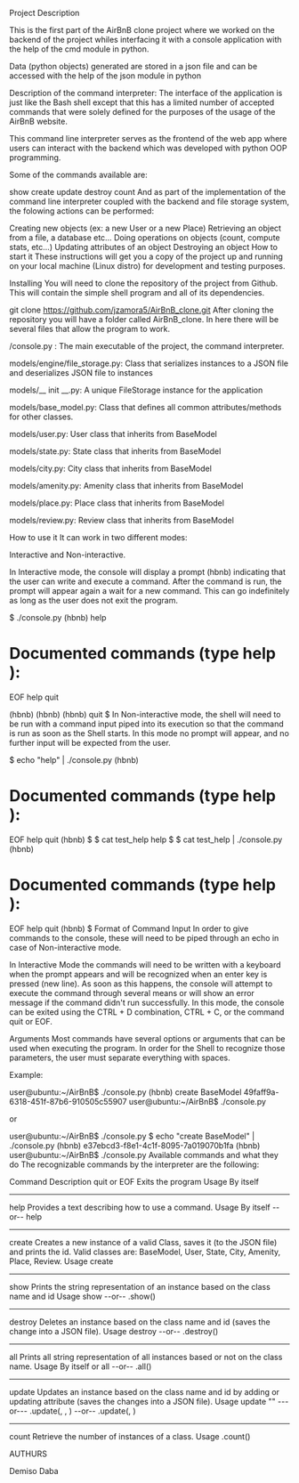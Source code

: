 

 Project Description
 
 
This is the first part of the AirBnB clone project where we worked on the backend of the project whiles interfacing it with a console application with the help of the cmd module in python.

Data (python objects) generated are stored in a json file and can be accessed with the help of the json module in python

Description of the command interpreter:
The interface of the application is just like the Bash shell except that this has a limited number of accepted commands that were solely defined for the purposes of the usage of the AirBnB website.

This command line interpreter serves as the frontend of the web app where users can interact with the backend which was developed with python OOP programming.

Some of the commands available are:

show
create
update
destroy
count
And as part of the implementation of the command line interpreter coupled with the backend and file storage system, the folowing actions can be performed:

Creating new objects (ex: a new User or a new Place)
Retrieving an object from a file, a database etc…
Doing operations on objects (count, compute stats, etc…)
Updating attributes of an object
Destroying an object
How to start it
These instructions will get you a copy of the project up and running on your local machine (Linux distro) for development and testing purposes.

Installing
You will need to clone the repository of the project from Github. This will contain the simple shell program and all of its dependencies.

git clone https://github.com/jzamora5/AirBnB_clone.git
After cloning the repository you will have a folder called AirBnB_clone. In here there will be several files that allow the program to work.

/console.py : The main executable of the project, the command interpreter.

models/engine/file_storage.py: Class that serializes instances to a JSON file and deserializes JSON file to instances

models/__ init __.py: A unique FileStorage instance for the application

models/base_model.py: Class that defines all common attributes/methods for other classes.

models/user.py: User class that inherits from BaseModel

models/state.py: State class that inherits from BaseModel

models/city.py: City class that inherits from BaseModel

models/amenity.py: Amenity class that inherits from BaseModel

models/place.py: Place class that inherits from BaseModel

models/review.py: Review class that inherits from BaseModel

How to use it
It can work in two different modes:

Interactive and Non-interactive.

In Interactive mode, the console will display a prompt (hbnb) indicating that the user can write and execute a command. After the command is run, the prompt will appear again a wait for a new command. This can go indefinitely as long as the user does not exit the program.

$ ./console.py
(hbnb) help

Documented commands (type help <topic>):
========================================
EOF  help  quit

(hbnb) 
(hbnb) 
(hbnb) quit
$
In Non-interactive mode, the shell will need to be run with a command input piped into its execution so that the command is run as soon as the Shell starts. In this mode no prompt will appear, and no further input will be expected from the user.

$ echo "help" | ./console.py
(hbnb)

Documented commands (type help <topic>):
========================================
EOF  help  quit
(hbnb) 
$
$ cat test_help
help
$
$ cat test_help | ./console.py
(hbnb)

Documented commands (type help <topic>):
========================================
EOF  help  quit
(hbnb) 
$
Format of Command Input
In order to give commands to the console, these will need to be piped through an echo in case of Non-interactive mode.

In Interactive Mode the commands will need to be written with a keyboard when the prompt appears and will be recognized when an enter key is pressed (new line). As soon as this happens, the console will attempt to execute the command through several means or will show an error message if the command didn't run successfully. In this mode, the console can be exited using the CTRL + D combination, CTRL + C, or the command quit or EOF.

Arguments
Most commands have several options or arguments that can be used when executing the program. In order for the Shell to recognize those parameters, the user must separate everything with spaces.

Example:


user@ubuntu:~/AirBnB$ ./console.py
(hbnb) create BaseModel
49faff9a-6318-451f-87b6-910505c55907
user@ubuntu:~/AirBnB$ ./console.py

or

user@ubuntu:~/AirBnB$ ./console.py $ echo "create BaseModel" | ./console.py
(hbnb)
e37ebcd3-f8e1-4c1f-8095-7a019070b1fa
(hbnb)
user@ubuntu:~/AirBnB$ ./console.py
Available commands and what they do
The recognizable commands by the interpreter are the following:

Command	Description
quit or EOF	Exits the program
Usage	By itself
-----	-----
help	Provides a text describing how to use a command.
Usage	By itself --or-- help <command>
-----	-----
create	Creates a new instance of a valid Class, saves it (to the JSON file) and prints the id. Valid classes are: BaseModel, User, State, City, Amenity, Place, Review.
Usage	create <class name>
-----	-----
show	Prints the string representation of an instance based on the class name and id
Usage	show <class name> <id> --or-- <class name>.show(<id>)
-----	-----
destroy	Deletes an instance based on the class name and id (saves the change into a JSON file).
Usage	destroy <class name> <id> --or-- .destroy()
-----	-----
all	Prints all string representation of all instances based or not on the class name.
Usage	By itself or all <class name> --or-- <class name>.all()
-----	-----
update	Updates an instance based on the class name and id by adding or updating attribute (saves the changes into a JSON file).
Usage	update <class name> <id> <attribute name> "<attribute value>" ---or--- <class name>.update(<id>, <attribute name>, <attribute value>) --or-- <class name>.update(<id>, <dictionary representation>)
-----	-----
count	Retrieve the number of instances of a class.
Usage	<class name>.count()

AUTHURS

Demiso Daba
